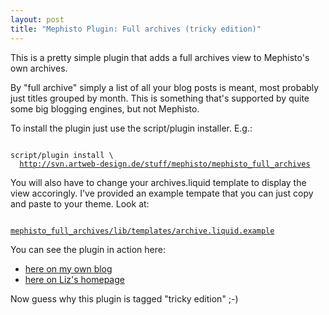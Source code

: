 ```yaml
--- 
layout: post
title: "Mephisto Plugin: Full archives (tricky edition)"
---
```

<p>This is a pretty simple plugin that adds a full archives view to Mephisto's own archives.</p>

<p>By "full archive" simply a list of all your blog posts is meant, most probably just titles grouped by month. This is something that's supported by quite some big blogging engines, but not Mephisto.</p>

<p>To install the plugin just use the script/plugin installer. E.g.:</p>

<pre><code>
script/plugin install \
  <a href="http://svn.artweb-design.de/stuff/mephisto/mephisto_full_archives">http://svn.artweb-design.de/stuff/mephisto/mephisto_full_archives</a>
</code></pre>

<p>You will also have to change your archives.liquid template to display the view accoringly. I've provided an example tempate that you can just copy and paste to your theme. Look at:</p>

<pre><code>
<a href="http://svn.artweb-design.de/stuff/mephisto/mephisto_full_archives/lib/templates/archive.liquid.example">mephisto_full_archives/lib/templates/archive.liquid.example</a>	
</code></pre>

<p>You can see the plugin in action here:</p>
	
<ul>
	<li><a href="http://www.artweb-design.de/archives">here on my own blog</a> </li>
	<li><a href="http://latherrinserepeat.org/articles" title="Lather Rinse Repeat">here on Liz's homepage</a></li>
</ul>
	
<p>Now guess why this plugin is tagged "tricky edition" ;-)</p>
